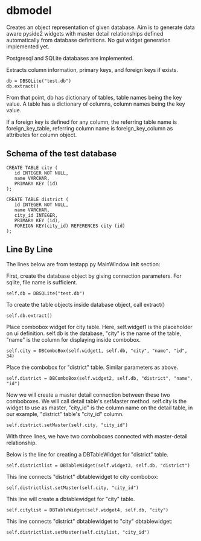 # dbmodel

Creates an object representation of given database. Aim is to generate data aware pyside2 widgets with master detail relationships defined automatically from database definitions. No gui widget generation implemented yet.

Postgresql and SQLite  databases are implemented.

Extracts column information, primary keys, and foreign keys if exists.


    db = DBSQLite("test.db")
    db.extract()


From that point, db has dictionary of tables, table names being the key value.
A table has a dictionary of columns, column names being the key value.

If a foreign key is defined for any column, the referring table name is foreign_key_table, referring column name is foreign_key_column as attributes for column object.

## Schema of the test database

    CREATE TABLE city (
	   id INTEGER NOT NULL, 
	   name VARCHAR, 
	   PRIMARY KEY (id)
    );

    CREATE TABLE district (
	   id INTEGER NOT NULL, 
	   name VARCHAR, 
	   city_id INTEGER, 
	   PRIMARY KEY (id), 
	   FOREIGN KEY(city_id) REFERENCES city (id)
    );

## Line By Line 

The lines below are from  testapp.py MainWindow __init__ section:

First, create the database object by giving connection parameters. 
For sqlite, file name is sufficient. 

    self.db = DBSQLite("test.db")
    
To create the table objects inside database object, call extract()

    self.db.extract()

Place combobox widget for city table. Here, self.widget1 is the placeholder on ui definition.
self.db is the database, "city" is the name of the table, "name" is the column for displaying inside combobox. 

    self.city = DBComboBox(self.widget1, self.db, "city", "name", "id", 34)

Place the combobox for "district" table. Similar parameters as above.
     
    self.district = DBComboBox(self.widget2, self.db, "district", "name", "id")

Now we will create a master detail connection between these two comboboxes.
We will call detail table's setMaster method. self.city is the widget to use as master, 
"city_id" is the column name on the detail table, in our example, "district" table's "city_id" column. 

    self.district.setMaster(self.city, "city_id")

With three lines, we have two comboboxes connected with master-detail relationship.

Below is the line for creating a DBTableWidget for "district" table.

    self.districtlist = DBTableWidget(self.widget3, self.db, "district")

This line connects "district" dbtablewidget to city combobox:

    self.districtlist.setMaster(self.city, "city_id")
    
This line will create a dbtablewidget for "city" table.

    self.citylist = DBTableWidget(self.widget4, self.db, "city")

This line connects "district" dbtablewidget to "city" dbtablewidget:

    self.districtlist.setMaster(self.citylist, "city_id")   